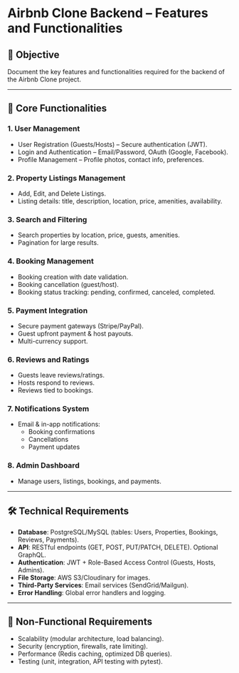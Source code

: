 # Airbnb Clone Backend – Features and Functionalities

## 🎯 Objective
Document the key features and functionalities required for the backend of the Airbnb Clone project.

---

## 🔑 Core Functionalities

### 1. User Management
- User Registration (Guests/Hosts) – Secure authentication (JWT).
- Login and Authentication – Email/Password, OAuth (Google, Facebook).
- Profile Management – Profile photos, contact info, preferences.

### 2. Property Listings Management
- Add, Edit, and Delete Listings.
- Listing details: title, description, location, price, amenities, availability.

### 3. Search and Filtering
- Search properties by location, price, guests, amenities.
- Pagination for large results.

### 4. Booking Management
- Booking creation with date validation.
- Booking cancellation (guest/host).
- Booking status tracking: pending, confirmed, canceled, completed.

### 5. Payment Integration
- Secure payment gateways (Stripe/PayPal).
- Guest upfront payment & host payouts.
- Multi-currency support.

### 6. Reviews and Ratings
- Guests leave reviews/ratings.
- Hosts respond to reviews.
- Reviews tied to bookings.

### 7. Notifications System
- Email & in-app notifications:
  - Booking confirmations
  - Cancellations
  - Payment updates

### 8. Admin Dashboard
- Manage users, listings, bookings, and payments.

---

## 🛠️ Technical Requirements

- **Database**: PostgreSQL/MySQL (tables: Users, Properties, Bookings, Reviews, Payments).
- **API**: RESTful endpoints (GET, POST, PUT/PATCH, DELETE). Optional GraphQL.
- **Authentication**: JWT + Role-Based Access Control (Guests, Hosts, Admins).
- **File Storage**: AWS S3/Cloudinary for images.
- **Third-Party Services**: Email services (SendGrid/Mailgun).
- **Error Handling**: Global error handlers and logging.

---

## 🚀 Non-Functional Requirements
- Scalability (modular architecture, load balancing).
- Security (encryption, firewalls, rate limiting).
- Performance (Redis caching, optimized DB queries).
- Testing (unit, integration, API testing with pytest).